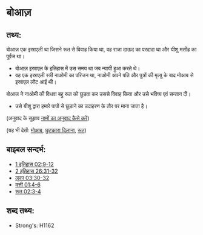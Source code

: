 # बोआज़ #

## तथ्य: ##

बोआज़ एक इस्राएली था जिसने रूत से विवाह किया था, वह राजा दाऊद का परदादा था और यीशु मसीह का पूर्वज था।

* बोआज़ इस्राएल के इतिहास में उस समय था जब न्यायी हुआ करते थे।
* वह एक इस्राएली स्त्री नाओमी का परिजन था, नाओमी अपने पति और पुत्रों की मृत्यु के बाद मोआब से इस्राएल लौट आई थी।

बोआज़ ने नाओमी की विधवा बहु रूत को छुड़वा कर उससे विवाह किया और उसे भविष्य एवं सन्तान दी।

* उसे यीशु द्वारा हमारे पापों से छुड़ाने का उदाहरण के तौर पर माना जाता है।

(अनुवाद के सुझाव [नामों का अनुवाद कैसे करें](rc://hi/ta/man/translate/translate-names))

(यह भी देखें: [मोआब](../names/moab.md), [छुटकारा दिलाना](../kt/redeem.md), [रूत](../names/ruth.md))

## बाइबल सन्दर्भ: ##

* [1 इतिहास 02:9-12](rc://hi/tn/help/1ch/02/09)
* [2 इतिहास 26:31-32](rc://hi/tn/help/2ch/03/15)
* [लूका 03:30-32](rc://hi/tn/help/luk/03/30)
* [मत्ती 01:4-6](rc://hi/tn/help/mat/01/04)
* [रूत 02:3-4](rc://hi/tn/help/rut/02/03)

## शब्द तथ्य: ##

* Strong's: H1162
